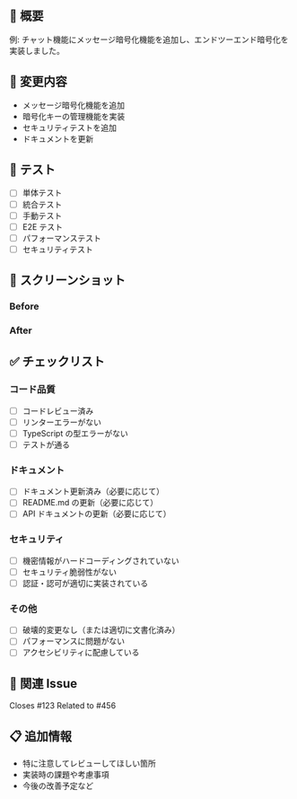## 📝 概要

<!-- このプルリクエストで何を変更したか簡潔に説明してください -->

例: チャット機能にメッセージ暗号化機能を追加し、エンドツーエンド暗号化を実装しました。

## 🔄 変更内容

<!-- 具体的な変更点を箇条書きで記載してください -->

- メッセージ暗号化機能を追加
- 暗号化キーの管理機能を実装
- セキュリティテストを追加
- ドキュメントを更新

## 🧪 テスト

<!-- 実行したテストにチェックを入れてください -->

- [ ] 単体テスト
- [ ] 統合テスト
- [ ] 手動テスト
- [ ] E2E テスト
- [ ] パフォーマンステスト
- [ ] セキュリティテスト

## 📸 スクリーンショット

<!-- UI変更がある場合はスクリーンショットを添付してください -->

### Before

<!-- 変更前のスクリーンショット -->

### After

<!-- 変更後のスクリーンショット -->

## ✅ チェックリスト

### コード品質

- [ ] コードレビュー済み
- [ ] リンターエラーがない
- [ ] TypeScript の型エラーがない
- [ ] テストが通る

### ドキュメント

- [ ] ドキュメント更新済み（必要に応じて）
- [ ] README.md の更新（必要に応じて）
- [ ] API ドキュメントの更新（必要に応じて）

### セキュリティ

- [ ] 機密情報がハードコーディングされていない
- [ ] セキュリティ脆弱性がない
- [ ] 認証・認可が適切に実装されている

### その他

- [ ] 破壊的変更なし（または適切に文書化済み）
- [ ] パフォーマンスに問題がない
- [ ] アクセシビリティに配慮している

## 🔗 関連 Issue

<!-- 関連するIssue番号を記載してください -->

Closes #123
Related to #456

## 📋 追加情報

<!-- レビュアーに伝えたい追加情報があれば記載してください -->

- 特に注意してレビューしてほしい箇所
- 実装時の課題や考慮事項
- 今後の改善予定など
